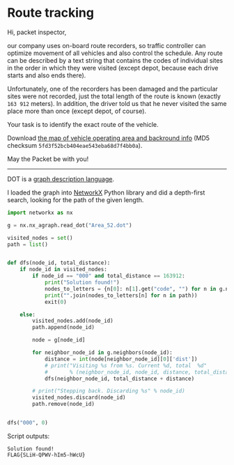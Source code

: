 # Route tracking

Hi, packet inspector,

our company uses on-board route recorders, so traffic controller can optimize movement of all vehicles and also control
the schedule. Any route can be described by a text string that contains the codes of individual sites in the order in
which they were visited (except depot, because each drive starts and also ends there).

Unfortunately, one of the recorders has been damaged and the particular sites were not recorded, just the total length
of the route is known (exactly `163 912` meters). In addition, the driver told us that he never visited the same place
more than once (except depot, of course).

Your task is to identify the exact route of the vehicle.

Download [the map of vehicle operating area and backround info](route_tracking.zip) (MD5
checksum `5fd3f52bcb404eae543eba68d7f4bb0a`).

May the Packet be with you!

---

DOT is a [graph description language](https://en.wikipedia.org/wiki/DOT_(graph_description_language)).

I loaded the graph into [NetworkX](https://networkx.org/) Python library and did a depth-first search, looking
for the path of the given length.

```python
import networkx as nx

g = nx.nx_agraph.read_dot("Area_52.dot")

visited_nodes = set()
path = list()


def dfs(node_id, total_distance):
    if node_id in visited_nodes:
        if node_id == "000" and total_distance == 163912:
            print("Solution found!")
            nodes_to_letters = {n[0]: n[1].get("code", "") for n in g.nodes(data=True)}
            print("".join(nodes_to_letters[n] for n in path))
            exit(0)

    else:
        visited_nodes.add(node_id)
        path.append(node_id)

        node = g[node_id]

        for neighbor_node_id in g.neighbors(node_id):
            distance = int(node[neighbor_node_id][0]['dist'])
            # print("Visiting %s from %s. Current %d, total  %d"
            #       % (neighbor_node_id, node_id, distance, total_distance + distance))
            dfs(neighbor_node_id, total_distance + distance)

        # print("Stepping back. Discarding %s" % node_id)
        visited_nodes.discard(node_id)
        path.remove(node_id)


dfs("000", 0)
```

Script outputs:

```
Solution found!
FLAG{SLiH-QPWV-hIm5-hWcU}
```